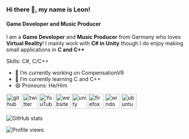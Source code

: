 ### Hi there 👋, my name is Leon!
#### Game Developer and Music Producer
I am a **Game Developer** and **Music Producer** from Germany who loves **Virtual Reality**! I mainly work with **C# in Unity** though I do enjoy making small applications in **C and C++**

Skills: C#, C/C++

- 🔭 I’m currently working on CompensationVR 
- 🌱 I’m currently learning C and C++ 
- 😄 Pronouns: He/Him 


[<img src='https://cdn.jsdelivr.net/npm/simple-icons@3.0.1/icons/github.svg' alt='github' height='40'>](https://github.com/LeonToGamer)  [<img src='https://cdn.jsdelivr.net/npm/simple-icons@3.0.1/icons/twitter.svg' alt='twitter' height='40'>](https://twitter.com/cvr_leon)  [<img src='https://cdn.jsdelivr.net/npm/simple-icons@3.0.1/icons/youtube.svg' alt='YouTube' height='40'>](https://www.youtube.com/channel/UCJz0I-ijcjWIPDCQeEV1O2w)  [<img src='https://cdn.jsdelivr.net/npm/simple-icons@3.0.1/icons/icloud.svg' alt='website' height='40'>](https://compensationvr.tk)  [<img src='https://cdn.jsdelivr.net/npm/simple-icons@3.0.1/icons/unity.svg' alt='unity' height='40'>](https://unity.com/)  [<img src='https://cdn.jsdelivr.net/npm/simple-icons@3.0.1/icons/firefox.svg' alt='firefox' height='40'>](https://www.mozilla.org/en-US/firefox/new/?redirect_source=firefox-com)  [<img src='https://cdn.jsdelivr.net/npm/simple-icons@3.0.1/icons/windows.svg' alt='windows' height='40'>](https://www.microsoft.com/en-us/windows)  [<img src='https://cdn.jsdelivr.net/npm/simple-icons@3.0.1/icons/ubuntu.svg' alt='ubuntu' height='40'>](https://ubuntu.com/)  

![GitHub stats](https://github-readme-stats.vercel.app/api?username=LeonToGamer&show_icons=true)  

![Profile views](https://gpvc.arturio.dev/LeonToGamer)  
